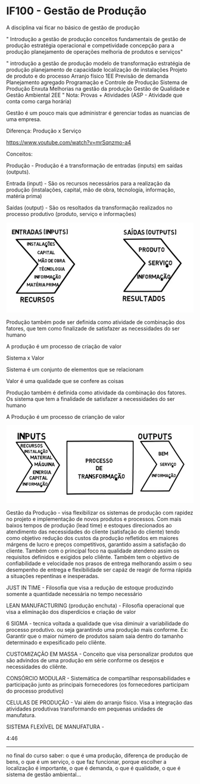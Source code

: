 # IF100 - Gestão de Produção

A disciplina vai ficar no básico de gestão de produção 

"
Introdução a gestão de produção
conceitos fundamentais de gestão de produção
estratégia operacional e competividade
concepção para a produção 
planejamento de operações
melhoria de produtos e serviços"

"
introdução a gestão de produção
modelo de transformação
estratégia de produção
planejamento de capacidade
localização de instalações
Projeto de produto e do processo
Arranjo físico
1EE
Previsão de demanda
Planejamento agregado
Programação e Controle de Produção
Sistema de Produção Enxuta
Melhorias na gestão da produção
Gestão de Qualidade e Gestão Ambiental
2EE
"
Nota: Provas + Atividades
(ASP - Atividade que conta como carga horária)

Gestão é um pouco mais que administrar é gerenciar todas as nuancias de uma empresa.

Diferença: Produção x Serviço

https://www.youtube.com/watch?v=mrSqnzmo-a4

Conceitos: 

Produção - Produção é a transformação de entradas (inputs) em saídas (outputs). 

Entrada (input) - São os recursos necessários para a realização da produção (instalações, capital, mão de obra, técnologia, informação, matéria prima)

Saídas (output) - São os resoltados da transformação realizados no processo produtivo (produto, serviço e informações)

<img src=".assets/img1.jpg">

Produção também pode ser definida como atividade de combinação dos fatores, que tem como finalizade de satisfazer as necessidades do ser humano

A produção é um processo de criação de valor

Sistema x Valor

Sistema é um conjunto de elementos que se relacionam 

Valor é uma qualidade que se confere as coisas

Produção também é definida como atividade da combinação dos fatores. Os sistema que tem a finalidade de satisfazer a necessidades do ser humano

A Produção é um processo de crianção de valor

<img src=".assets/img2.jpg">

Gestão da Produção - visa flexibilizar os sistemas de produção com rapidez no projeto e implementação de novos produtos e processos. Com mais baixos tempos de produção (lead time) e estoques direcionados ao atendimento das necessidades do cliente (satisfação do cliente) tendo como objetivo redução dos custos da produção refletidos em maiores márgens de lucro e preços competitivos, garantido assim a satisfação do cliente. Também com o principal foco na qualidade atendeno assim os requisitos definidos e exigidos pelo cliênte. Também tem o objetivo de confiabilidade e velocidade nos prasos de entrega melhorando assim o seu desempenho de entrega e flexibilidade ser capáz de reagir de forma rápida a situações repentínas e inesperadas.

JUST IN TIME - Filosofia que visa a redução de estoque produzindo somente a quantidade necessária no tempo necessário

LEAN MANUFACTURING (produção enchuta) - Filosofia operacional que visa a eliminação dos disperdícios e criação de valor

6 SIGMA - tecnica voltada a qualidade que visa diminuir a variabilidade do processo produtivo. ou seja garantindo uma produção mais conforme. Ex: Garantir que o maior número de produtos saiam saia dentro do tamanho determinado e expesificado pelo cliênte.

CUSTOMIZAÇÃO EM MASSA - Conceito que visa personalizar produtos que são advindos de uma produção em série conforme os desejos e necessidades do cliênte.

CONSÓRCIO MODULAR - Sistemática de compartilhar responsabilidades e participação junto as principais fornecedores (os fornecedores participam do processo produtivo)

CELULAS DE PRODUÇÃO - Vai além do arranjo físico. Visa a integração das atividades produtivas transformando em pequenas unidades de manufatura.

SISTEMA FLEXÍVEL DE MANUFATURA - 

4:46

----

no final do curso saber: o que é uma produção, diferença de produção de bens, o que é um serviço, o que faz funcionar, porque escolher a localização é importante, o que é demanda, o que é qualidade, o que é sistema de gestão ambiental...
